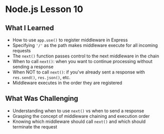 # Node.js Lesson 10

## What I Learned
- How to use `app.use()` to register middleware in Express
- Specifying `'/'` as the path makes middleware execute for all incoming requests
- The `next()` function passes control to the next middleware in the chain
- When to call `next()`: when you want to continue processing without sending a response
- When NOT to call `next()`: if you've already sent a response with `res.send()`, `res.json()`, etc.
- Middleware executes in the order they are registered

## What Was Challenging
- Understanding when to use `next()` vs when to send a response
- Grasping the concept of middleware chaining and execution order
- Knowing which middleware should call `next()` and which should terminate the request
